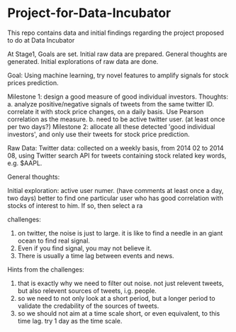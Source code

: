 # Project-for-Data-Incubator
This repo contains data and initial findings regarding the project proposed to do at Data Incubator

At Stage1, Goals are set. Initial raw data are prepared. General thoughts are generated. Initial explorations of raw data are done.

Goal:
Using machine learning, try novel features to amplify signals for stock prices prediction.

Milestone 1: design a good measure of good individual investors. 
            Thoughts: 
            a. analyze positive/negative signals of tweets from the same twitter ID. correlate it with stock price changes, on a daily basis. Use Pearson correlation as the measure. 
            b. need to be active twitter user. (at least once per two days?)
Milestone 2: allocate all these detected 'good individual investors', and only use their tweets for stock price prediction.

Raw Data: 
Twitter data: collected on a weekly basis, from 2014 02 to 2014 08, using Twitter search API for tweets containing stock related key words, e.g. $AAPL.

General thoughts:


Initial exploration:
active user numer. (have comments at least once a day, two days)
better to find one particular user who has good correlation with stocks of interest to him. If so, then select a ra

challenges:
1. on twitter, the noise is just to large. it is like to find a needle in an giant ocean to find real signal. 
2. Even if you find signal, you may not believe it.
3. There is usually a time lag between events and news. 


Hints from the challenges:
1. that is exactly why we need to filter out noise. not just relevent tweets, but also relevent sources of tweets, i.g. people.
2. so we need to not only look at a short period, but a longer period to validate the credability of the sources of tweets.
3. so we should not aim at a time scale short, or even equivalent, to this time lag. try 1 day as the time scale.
